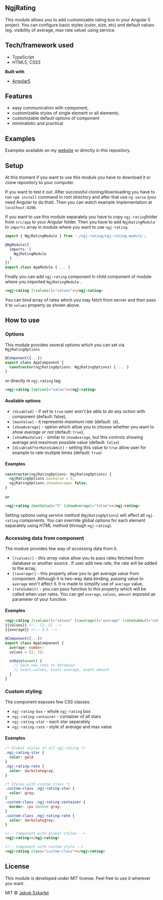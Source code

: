 ## NgjRating
This module allows you to add customizable rating box in your Angular 5 project. You can configure basic styles (color, size, etc) and default values (eg. visibility of average, max rate value) using service.

## Tech/framework used
- TypeScript
- HTML5, CSS3

**Built with**
- [Angular5](https://angular.io)

## Features
- easy communication with component,
- customizable styles of single element or all elements,
- customizable default options of component
- minimalistic and practical

## Examples
Examples available on my [website](https://jsthats.me/ngj-rating) or directly in this repository.

## Setup
At this moment if you want to use this module you have to download it or clone repository to your computer.

If you want to test it out. After successful cloning/downloading you have to run `npm install` command in root directory and after that use `ng serve` (you need Angular to do that). Then you can watch example implementation at `localhost:4200`.

If you want to use this module separately you have to copy `ngj-rating`folder from `src/app` to your Angular folder. Then you have to add `NgjRatingModule` to `imports` array in module where you want to use `ngj-rating`.
```typescript
import { NgjRatingModule } from './ngj-rating/ngj-rating.module';

@NgModule({
  imports: [
    NgjRatingModule
  ]
})
export class AppModule { ... }
```
Finally you can add `ngj-rating` component in child component of module where you imported `NgjRatingModule` .  
```html
<ngj-rating [(values)]="values"></ngj-rating>
```
You can bind array of rates which you may fetch from server and then pass it to `values` property as shown above.

## How to use
### Options
This module provides several options which you can set via `NgjRatingOptions`
```typescript
@Component({...})
export class AppComponent {
  constructor(ngjRatingOptions: NgjRatingOptions) { ... }
}
```
or directly in `ngj-rating` tag
```html
<ngj-rating [option]="value"></ngj-rating>
```

#### Available options
- `[disabled]` - if set to `true` user *won't be able to do any action* with component (default: false),
- `[maxValue]` - it represents *maximum rate* (default: `10`),
- `[showAverage]` - option which allow you to choose whether you want to *show average or not* (default: `true`),
- `[showMaxValue]` - similar to `showAverage`, but this controls showing average and maximum possible value (default: `false`)
- `[disableAfterRateSubmit]` - setting this value to `true` allow user for example to rate multiple times (default: `true`)

#### Examples
```typescript
constructor(ngjRatingOptions: NgjRatingOptions) {
  ngjRatingOptions.maxValue = 5;
  ngjRatingOptions.showAverage= false;
}
```
or
```html
<ngj-rating [maxValue]="5" [showAverage]="false"></ngj-rating>
```
Setting options using *service* method (`NgjRatingOptions`) will affect all `ngj-rating` components. You can override global options for each element separately using *HTML* method (through `ngj-rating`).
### Accessing data from component
The module provides few way of accessing data from it.
- `[(values)]` - this *array* value allow you to pass rates fetched from database or another source .  If user add new rate, the rate will be added to the array,
- `[(average)]` - this property allow you to get average value from component. Although it is two-way data binding, passing value to `average` won't affect it. It is made to simplify use of `average` value,
- `(rateSubmit)` - you can pass function to this property which will be called when user rates. You can get `average`, `values`, `amount` exposed as parameter of your function.
#### Examples
```html
<ngj-rating [(values)]="values" [(average)]="average" (rateSubmit)="onRate($event)"></ngj-rating>
{{values}} <!-- [2, 5] -->
{{average}} <!-- 3.5 -->
```
```typescript
@Component({...})
export class AppComponent {
  average: number;
  values = [2, 5];

  onRate(event) {
    // Save new rate to database
    // event.values, event.average, event.amount
  }
}
```
### Custom styling
The component exposes few *CSS*  classes:
- `ngj-rating-box` - whole `ngj-rating` box
- `ngj-rating-container` - container of all stars 
- `ngj-rating-star` - each star separately
- `ngj-rating-rate` - style of average and max value
#### Examples
```css
/* Global styles of all ngj-rating */
.ngj-rating-star {
  color: gold
}
.ngj-rating-rate {
  color: darkslategray;
}

/* Styles with custom class */
.custom-class .ngj-rating-star {
  color: gray;
}
.custom-class .ngj-rating-container {
  border: 1px dashed gray;
}
.custom-class .ngj-rating-rate {
  color: darkslategrey;
}
```
```html
<!-- Component with global styles -->
<ngj-rating></ngj-rating>

<!-- Component with custom style -->
<ngj-rating class="custom-class"></ngj-rating>
```
## License
This module is developed under MIT license. Feel free to use it wherever you want.

MIT © [Jakub Szkarłat](https://jsthats.me/ngj-rating)
